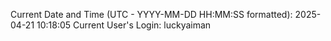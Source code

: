 Current Date and Time (UTC - YYYY-MM-DD HH:MM:SS formatted): 2025-04-21 10:18:05
Current User's Login: luckyaiman
